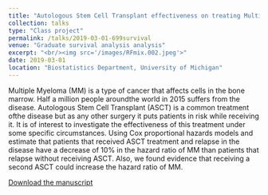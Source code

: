 ```yaml
---
title: "Autologous Stem Cell Transplant effectiveness on treating Multiple Myeloma"
collection: talks
type: "Class project"
permalink: /talks/2019-03-01-699survival
venue: "Graduate survival analysis analysis"
excerpt: "<br/><img src='/images/RFmix.002.jpeg'>"
date: 2019-03-01
location: "Biostatistics Department, University of Michigan"
---
```

Multiple Myeloma (MM) is a type of cancer that affects cells in the bone marrow.  Half a million people aroundthe world in 2015 suffers from the disease.  Autologous Stem Cell Transplant (ASCT) is a common treatment ofthe disease but as any other surgery it puts patients in risk while receiving it.  It is of interest to investigate the effectiveness of this treatment under some specific circumstances.  Using Cox proportional hazards models and estimate that patients that received ASCT treatment and relapse in the disease have a decrease of 10% in the hazard ratio of MM than patients that relapse without receiving ASCT. Also, we found evidence that receiving a second ASCT could increase the hazard ratio of MM.

[Download the manuscript](https://umich.box.com/s/p65yawy8gsj4l03f4hx4oai37qsancok)
